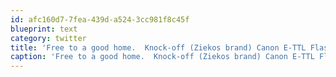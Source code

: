 ```yaml
---
id: afc160d7-7fea-439d-a524-3cc981f8c45f
blueprint: text
category: twitter
title: 'Free to a good home.  Knock-off (Ziekos brand) Canon E-TTL Flash http://amzn.to/cf3lFa'
caption: 'Free to a good home.  Knock-off (Ziekos brand) Canon E-TTL Flash http://amzn.to/cf3lFa'
---
```

